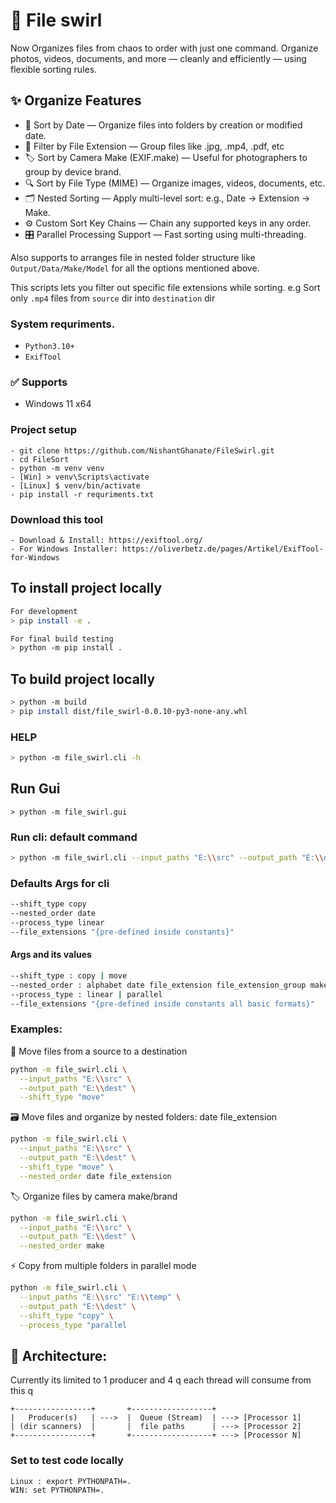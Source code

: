 # 📁 File swirl

Now Organizes files from chaos to order with just one command.
Organize photos, videos, documents, and more — cleanly and efficiently — using flexible sorting rules.


## ✨ Organize Features
- 📅 Sort by Date — Organize files into folders by creation or modified date.
- 🧩 Filter by File Extension — Group files like .jpg, .mp4, .pdf, etc
- 🏷️ Sort by Camera Make (EXIF.make) — Useful for photographers to group by device brand.
- 🔍 Sort by File Type (MIME) — Organize images, videos, documents, etc.
- 🗂️ Nested Sorting — Apply multi-level sort: e.g., Date → Extension → Make.
- ⚙️ Custom Sort Key Chains — Chain any supported keys in any order.
- 🎛️ Parallel Processing Support — Fast sorting using multi-threading.



Also supports to arranges file in nested folder structure like `Output/Data/Make/Model` for all the options mentioned above.

This scripts lets you filter out specific file extensions while sorting.
e.g Sort only `.mp4` files from `source` dir into `destination` dir

### System requriments.
- `Python3.10+`
- `ExifTool`

### ✅ Supports
- Windows 11 x64


### Project setup
```
- git clone https://github.com/NishantGhanate/FileSwirl.git
- cd FileSort
- python -m venv venv
- [Win] > venv\Scripts\activate
- [Linux] $ venv/bin/activate
- pip install -r requriments.txt
```

### Download this tool
```
- Download & Install: https://exiftool.org/
- For Windows Installer: https://oliverbetz.de/pages/Artikel/ExifTool-for-Windows
```

## To install project locally
```bash
For development
> pip install -e .

For final build testing
> python -m pip install .
```


## To build project locally
```bash
> python -m build
> pip install dist/file_swirl-0.0.10-py3-none-any.whl
```

### HELP
```bash
> python -m file_swirl.cli -h
```

## Run Gui
```
> python -m file_swirl.gui
```

### Run cli: default command
```bash
> python -m file_swirl.cli --input_paths "E:\\src" --output_path "E:\\dest"
```

### Defaults Args for cli
```bash
--shift_type copy
--nested_order date
--process_type linear
--file_extensions "{pre-defined inside constants}"
```

#### Args and its values
```bash
--shift_type : copy | move
--nested_order : alphabet date file_extension file_extension_group make model
--process_type : linear | parallel
--file_extensions "{pre-defined inside constants all basic formats}"
```

### Examples:

🔁 Move files from a source to a destination
```bash
python -m file_swirl.cli \
  --input_paths "E:\\src" \
  --output_path "E:\\dest" \
  --shift_type "move"
```

🗃️ Move files and organize by nested folders: date file_extension
```bash
python -m file_swirl.cli \
  --input_paths "E:\\src" \
  --output_path "E:\\dest" \
  --shift_type "move" \
  --nested_order date file_extension
```

🏷️ Organize files by camera make/brand
```bash
python -m file_swirl.cli \
  --input_paths "E:\\src" \
  --output_path "E:\\dest" \
  --nested_order make
```

⚡ Copy from multiple folders in parallel mode
```bash
python -m file_swirl.cli \
  --input_paths "E:\\src" "E:\\temp" \
  --output_path "E:\\dest" \
  --shift_type "copy" \
  --process_type "parallel
```




## 🧱 Architecture:
Currently its limited to 1 producer and 4 q each thread will consume from this q
```
+-----------------+       +------------------+
|   Producer(s)   | --->  |  Queue (Stream)  | ---> [Processor 1]
| (dir scanners)  |       |  file paths      | ---> [Processor 2]
+-----------------+       +------------------+ ---> [Processor N]
```


### Set to test code locally
```
Linux : export PYTHONPATH=.
WIN: set PYTHONPATH=.
```
